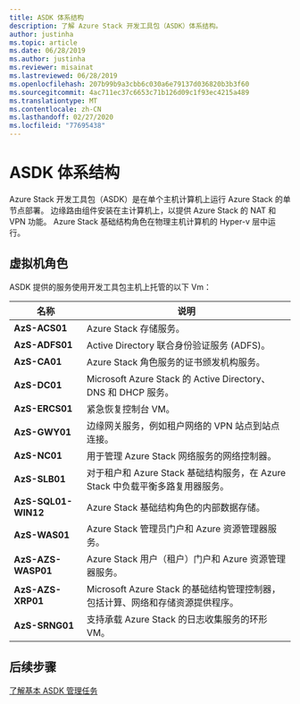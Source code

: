 ```yaml
---
title: ASDK 体系结构
description: 了解 Azure Stack 开发工具包（ASDK）体系结构。
author: justinha
ms.topic: article
ms.date: 06/28/2019
ms.author: justinha
ms.reviewer: misainat
ms.lastreviewed: 06/28/2019
ms.openlocfilehash: 207b99b9a3cbb6c030a6e79137d036820b3b3f60
ms.sourcegitcommit: 4ac711ec37c6653c71b126d09c1f93ec4215a489
ms.translationtype: MT
ms.contentlocale: zh-CN
ms.lasthandoff: 02/27/2020
ms.locfileid: "77695438"
---
```

# <a name="asdk-architecture"></a>ASDK 体系结构
Azure Stack 开发工具包（ASDK）是在单个主机计算机上运行 Azure Stack 的单节点部署。 边缘路由组件安装在主计算机上，以提供 Azure Stack 的 NAT 和 VPN 功能。 Azure Stack 基础结构角色在物理主机计算机的 Hyper-v 层中运行。


## <a name="virtual-machine-roles"></a>虚拟机角色
ASDK 提供的服务使用开发工具包主机上托管的以下 Vm：

| 名称 | 说明 |
| ----- | ----- |
| **AzS-ACS01** | Azure Stack 存储服务。|
| **AzS-ADFS01** | Active Directory 联合身份验证服务 (ADFS)。  |
| **AzS-CA01** | Azure Stack 角色服务的证书颁发机构服务。|
| **AzS-DC01** | Microsoft Azure Stack 的 Active Directory、DNS 和 DHCP 服务。|
| **AzS-ERCS01** | 紧急恢复控制台 VM。 |
| **AzS-GWY01** | 边缘网关服务，例如租户网络的 VPN 站点到站点连接。|
| **AzS-NC01** | 用于管理 Azure Stack 网络服务的网络控制器。  |
| **AzS-SLB01** | 对于租户和 Azure Stack 基础结构服务，在 Azure Stack 中负载平衡多路复用器服务。  |
| **AzS-SQL01-WIN12** | Azure Stack 基础结构角色的内部数据存储。  |
| **AzS-WAS01** | Azure Stack 管理员门户和 Azure 资源管理器服务。|
| **AzS-AZS-WASP01**| Azure Stack 用户（租户）门户和 Azure 资源管理器服务。|
| **AzS-AZS-XRP01** | Microsoft Azure Stack 的基础结构管理控制器，包括计算、网络和存储资源提供程序。|
| **AzS-SRNG01** | 支持承载 Azure Stack 的日志收集服务的环形 VM。 |

## <a name="next-steps"></a>后续步骤
[了解基本 ASDK 管理任务](asdk-admin-basics.md)
